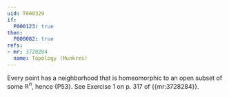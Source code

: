 ```yaml
---
uid: T000329
if:
  P000123: true
then:
  P000082: true
refs:
- mr: 3728284
  name: Topology (Munkres)
---
```


Every point has a neighborhood that is homeomorphic to an open subset of some $\mathbb R^n$, hence {P53}.  See Exercise 1 on p. 317 of {{mr:3728284}}.
